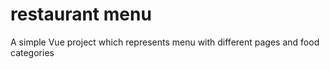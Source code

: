 # restaurant menu
A simple Vue project which represents menu with different pages and food categories
